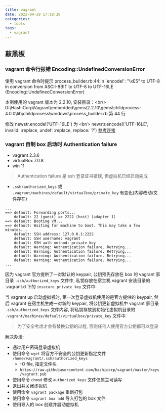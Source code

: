 ```yaml
---
title: vagrant
date: 2022-04-29 17:19:28
categories:
  - tools
tags:
  - vagrant
---
```


## 敲黑板

### vagrant 命令行报错 Encoding::UndefinedConversionError

使用 vagrant 命令时提示 process_builder.rb:44:in `encode!': "\\xE5" to UTF-8 in conversion from ASCII-8BIT to UTF-8 to UTF-16LE (Encoding::UndefinedConversionError)

本例使用的 vagrant 版本为 2.2.10, 安装目录：\<br/\> D:\HashiCorp\Vagrant\embedded\gems\2.2.10\gems\childprocess-4.0.0\lib\childprocess\windows\process_builder.rb 第 44 行

修改 newstr.encode!('UTF-16LE') 为 \<br/\> newstr.encode!('UTF-16LE', invalid: :replace, undef: :replace, replace: '?') [参考连接](https://blog.csdn.net/qq_41606390/article/details/122854431)

### vagrant 自制 box 启动时 Authentication failure

- vagrant 2.3.6
- virtualBox 7.0.8
- win 11

> Authentication failure 是 ssh 登录证书错误, 但虚拟机已经启动完成

- `.ssh/authorized_keys` 或 `.vagrant/machines/default/virtualbox/private_key` 有变化(内容改动/文件存在)

```shell
...
==> default: Forwarding ports...
    default: 22 (guest) => 2222 (host) (adapter 1)
==> default: Booting VM...
==> default: Waiting for machine to boot. This may take a few minutes...
    default: SSH address: 127.0.0.1:2222
    default: SSH username: vagrant
    default: SSH auth method: private key
    default: Warning: Authentication failure. Retrying...
    default: Warning: Authentication failure. Retrying...
    default: Warning: Authentication failure. Retrying...
    default: Warning: Authentication failure. Retrying...
...
```

<!-- more -->

因为 vagrant 官方提供了一对默认的 keypair,
公钥预先存放在 box 的 vagrant 家目录 `.ssh/authorized_keys` 文件中,
私钥存放在宿主机 vagrant 安装目录的 .vagrant.d 下的 `insecure_private_key` 文件中.

当 vagrant up 启动虚拟机时, 第一次登录虚拟机使用的是官方提供的 keypair, 然后 vagrant 在宿主机生成一对新的 keypair,
将公钥更新虚拟机中 vagrant 家目录 `.ssh/authorized_keys` 文件内容,
将私钥存放到初始化虚拟机目录的 `.vagrant/machines/default/virtualbox/private_key` 文件中.

> 为了安全考虑才会有替换公钥的过程, 否则任何人使用官方公钥都可以登录

解决办法:

- 通过用户密码登录虚拟机
- 使用命令 `wget` 将官方不安全的公钥更新指定文件 `/home/vagrant/.ssh/authorized_keys`
  - \-O file, 指定文件名
  - `https://raw.githubusercontent.com/hashicorp/vagrant/master/keys/vagrant.pub`
- 使用命令 `chmod` 修改 `authorized_keys` 文件仅属主可读写
- 退出并关闭虚拟机
- 使用命令 `vagrant package` 重新打包
- 使用命令 `vagrant box add` 导入打包的 box 文件
- 使用导入的 box 创建并启动虚拟机
